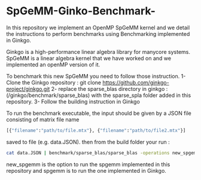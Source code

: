 # SpGeMM-Ginko-Benchmark-
In this repository we implement an OpenMP SpGeMM kernel and we detail the instructions to perform benchmarks using Benchmarking implemented in Ginkgo. 

Ginkgo is a high-performance linear algebra library for manycore systems. SpGeMM is a linear algebra kernel that we have worked on and we implemented an openMP version of it. 

To benchmark this new SpGeMM you need to follow those instruction. 
1- Clone the Ginkgo repository : git clone https://github.com/ginkgo-project/ginkgo.git
2- replace the sparse_blas directory in ginkgo : (/ginkgo/benchmark/sparse_blas) with the sparse_spla folder added in this repository. 
3- Follow the building instruction in Ginkgo 

To run the benchmark executable, the input should be given by a JSON file consisting of matrix file name 
```sh
[{"filename":"path/to/file.mtx"}, {"filename":"path/to/file2.mtx"}]
``` 
saved to file (e.g. data.JSON). 
then from the build folder your run : 
``` sh
cat data.JSON | benchmark/sparse_blas/sparse_blas -operations new_spgemm -executor omp -detailed
```
new_spgemm is the option to run the spgemm implemented in this repository and spgemm is to run the one implemented in Ginkgo. 

